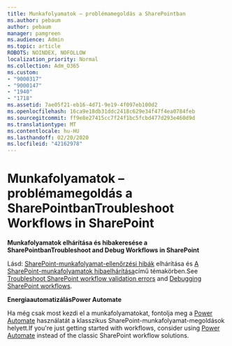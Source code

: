 ```yaml
---
title: Munkafolyamatok – problémamegoldás a SharePointban
ms.author: pebaum
author: pebaum
manager: pamgreen
ms.audience: Admin
ms.topic: article
ROBOTS: NOINDEX, NOFOLLOW
localization_priority: Normal
ms.collection: Adm_O365
ms.custom:
- "9000317"
- "9000147"
- "1940"
- "1718"
ms.assetid: 7ae05f21-eb16-4d71-9e19-4f097eb100d2
ms.openlocfilehash: 16ca9e18db31ddc2418c629e34f47f4ea0784feb
ms.sourcegitcommit: ff9e8e27415cc7f24f1bc5fcbd477d293e460d9d
ms.translationtype: MT
ms.contentlocale: hu-HU
ms.lasthandoff: 02/20/2020
ms.locfileid: "42162978"
---
```

# <a name="troubleshoot-workflows-in-sharepoint"></a><span data-ttu-id="8fd14-102">Munkafolyamatok – problémamegoldás a SharePointban</span><span class="sxs-lookup"><span data-stu-id="8fd14-102">Troubleshoot Workflows in SharePoint</span></span>

<span data-ttu-id="8fd14-103">**Munkafolyamatok elhárítása és hibakeresése a SharePointban**</span><span class="sxs-lookup"><span data-stu-id="8fd14-103">**Troubleshoot and Debug Workflows in SharePoint**</span></span>

<span data-ttu-id="8fd14-104">Lásd: [SharePoint-munkafolyamat-ellenőrzési hibák](https://docs.microsoft.com/sharepoint/dev/general-development/troubleshooting-sharepoint-server-workflow-validation-errors-in-visio) elhárítása és [A SharePoint-munkafolyamatok hibaelhárítása](https://docs.microsoft.com/sharepoint/dev/general-development/debugging-sharepoint-server-workflows)című témakörben.</span><span class="sxs-lookup"><span data-stu-id="8fd14-104">See [Troubleshoot SharePoint workflow validation errors](https://docs.microsoft.com/sharepoint/dev/general-development/troubleshooting-sharepoint-server-workflow-validation-errors-in-visio) and [Debugging SharePoint workflows](https://docs.microsoft.com/sharepoint/dev/general-development/debugging-sharepoint-server-workflows).</span></span>

<span data-ttu-id="8fd14-105">**Energiaautomatizálás**</span><span class="sxs-lookup"><span data-stu-id="8fd14-105">**Power Automate**</span></span>

<span data-ttu-id="8fd14-106">Ha még csak most kezdi el a munkafolyamatokat, fontolja meg a [Power Automate](https://docs.microsoft.com/power-automate/modern-approvals) használatát a klasszikus SharePoint-munkafolyamat-megoldások helyett.</span><span class="sxs-lookup"><span data-stu-id="8fd14-106">If you're just getting started with workflows, consider using [Power Automate](https://docs.microsoft.com/power-automate/modern-approvals) instead of the classic SharePoint workflow solutions.</span></span>

